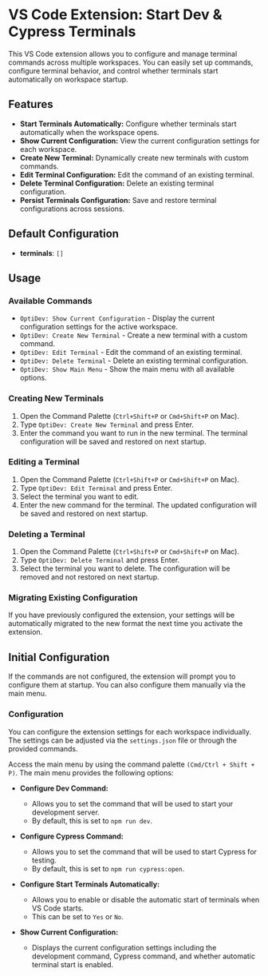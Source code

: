 # VS Code Extension: Start Dev & Cypress Terminals

This VS Code extension allows you to configure and manage terminal commands across multiple workspaces. You can easily set up commands, configure terminal behavior, and control whether terminals start automatically on workspace startup.


## Features

- **Start Terminals Automatically:** Configure whether terminals start automatically when the workspace opens.
- **Show Current Configuration:** View the current configuration settings for each workspace.
- **Create New Terminal:** Dynamically create new terminals with custom commands.
- **Edit Terminal Configuration:** Edit the command of an existing terminal.
- **Delete Terminal Configuration:** Delete an existing terminal configuration.
- **Persist Terminals Configuration:** Save and restore terminal configurations across sessions.


## Default Configuration

- **terminals**: `[]`

## Usage

### Available Commands

- `OptiDev: Show Current Configuration` - Display the current configuration settings for the active workspace.
- `OptiDev: Create New Terminal` - Create a new terminal with a custom command.
- `OptiDev: Edit Terminal` - Edit the command of an existing terminal.
- `OptiDev: Delete Terminal` - Delete an existing terminal configuration.
- `OptiDev: Show Main Menu` - Show the main menu with all available options.

### Creating New Terminals

1. Open the Command Palette (`Ctrl+Shift+P` or `Cmd+Shift+P` on Mac).
2. Type `OptiDev: Create New Terminal` and press Enter.
3. Enter the command you want to run in the new terminal. The terminal configuration will be saved and restored on next startup.

### Editing a Terminal

1. Open the Command Palette (`Ctrl+Shift+P` or `Cmd+Shift+P` on Mac).
2. Type `OptiDev: Edit Terminal` and press Enter.
3. Select the terminal you want to edit.
4. Enter the new command for the terminal. The updated configuration will be saved and restored on next startup.

### Deleting a Terminal

1. Open the Command Palette (`Ctrl+Shift+P` or `Cmd+Shift+P` on Mac).
2. Type `OptiDev: Delete Terminal` and press Enter.
3. Select the terminal you want to delete. The configuration will be removed and not restored on next startup.

### Migrating Existing Configuration

If you have previously configured the extension, your settings will be automatically migrated to the new format the next time you activate the extension.

## Initial Configuration

If the commands are not configured, the extension will prompt you to configure them at startup. You can also configure them manually via the main menu.

### Configuration

You can configure the extension settings for each workspace individually. The settings can be adjusted via the `settings.json` file or through the provided commands.

Access the main menu by using the command palette `(Cmd/Ctrl + Shift + P)`. The main menu provides the following options:

- **Configure Dev Command:**
    - Allows you to set the command that will be used to start your development server.
    - By default, this is set to `npm run dev`.

- **Configure Cypress Command:**
    - Allows you to set the command that will be used to start Cypress for testing.
    - By default, this is set to `npm run cypress:open`.

- **Configure Start Terminals Automatically:**
    - Allows you to enable or disable the automatic start of terminals when VS Code starts.
    - This can be set to `Yes` or `No`.

- **Show Current Configuration:**
    - Displays the current configuration settings including the development command, Cypress command, and whether automatic terminal start is enabled.
